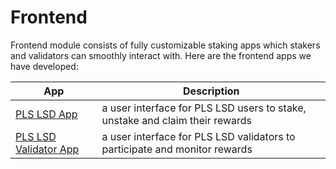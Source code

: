 # Frontend

Frontend module consists of fully customizable staking apps which stakers and validators can smoothly interact with. Here are the frontend apps we have developed:

| App  |  Description |
|---|---|
| [PLS LSD App](../vouch_ecosystem/components/ethlsdapp.html) | a user interface for PLS LSD users to stake, unstake and claim their rewards |
| [PLS LSD Validator App](../vouch_ecosystem/components/ethlsd_validator_app.html) | a user interface for PLS LSD validators to participate and monitor rewards |
